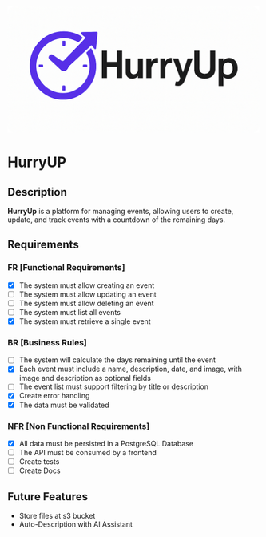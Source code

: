 ![HurryUp Logo](./src/main/resources/static/hurryup-logo-2x1.png)

# HurryUP

## Description
**HurryUp** is a platform for managing events, allowing users to create, update, and track events with a countdown of the remaining days.

## Requirements

### FR [Functional Requirements]
- [x] The system must allow creating an event
- [ ] The system must allow updating an event
- [ ] The system must allow deleting an event
- [ ] The system must list all events
- [x] The system must retrieve a single event

### BR [Business Rules]
- [ ] The system will calculate the days remaining until the event
- [x] Each event must include a name, description, date, and image, with image and description as optional fields
- [ ] The event list must support filtering by title or description
- [x] Create error handling
- [x] The data must be validated

### NFR [Non Functional Requirements]
- [x] All data must be persisted in a PostgreSQL Database
- [ ] The API must be consumed by a frontend
- [ ] Create tests
- [ ] Create Docs

## Future Features
- Store files at s3 bucket
- Auto-Description with AI Assistant 